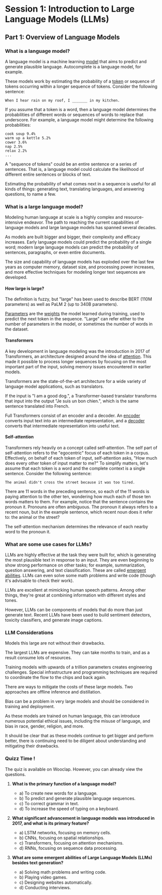 # Session 1: Introduction to Large Language Models (LLMs)
## Part 1: Overview of Language Models 
### What is a language model?
A language model is a machine learning [model](https://developers.google.com/machine-learning/glossary?hl=en#model) that aims to predict and generate plausible language. Autocomplete is a language model, for example.

These models work by estimating the probability of a [token](https://developers.google.com/machine-learning/glossary?hl=en#token) or sequence of tokens occurring within a longer sequence of tokens. Consider the following sentence:

```
When I hear rain on my roof, I _______ in my kitchen.
```

If you assume that a token is a word, then a language model determines the probabilities of different words or sequences of words to replace that underscore. For example, a language model might determine the following probabilities:

```
cook soup 9.4%
warm up a kettle 5.2%
cower 3.6%
nap 2.5%
relax 2.2%
...
```

A "sequence of tokens" could be an entire sentence or a series of sentences. That is, a language model could calculate the likelihood of different entire sentences or blocks of text.

Estimating the probability of what comes next in a sequence is useful for all kinds of things: generating text, translating languages, and answering questions, to name a few.

### What is a large language model?
Modeling human language at scale is a highly complex and resource-intensive endeavor. The path to reaching the current capabilities of language models and large language models has spanned several decades.

As models are built bigger and bigger, their complexity and efficacy increases. Early language models could predict the probability of a single word; modern large language models can predict the probability of sentences, paragraphs, or even entire documents.

The size and capability of language models has exploded over the last few years as computer memory, dataset size, and processing power increases, and more effective techniques for modeling longer text sequences are developed.

#### How large is large?
The definition is fuzzy, but "large" has been used to describe BERT (110M parameters) as well as PaLM 2 (up to 340B parameters).

[Parameters](https://developers.google.com/machine-learning/glossary?hl=en#parameter) are the [weights](https://developers.google.com/machine-learning/glossary?hl=en#weight) the model learned during training, used to predict the next token in the sequence. "Large" can refer either to the number of parameters in the model, or sometimes the number of words in the dataset.

#### Transformers
A key development in language modeling was the introduction in 2017 of Transformers, an architecture designed around the idea of [attention](https://developers.google.com/machine-learning/glossary?hl=fr#attention). This made it possible to process longer sequences by focusing on the most important part of the input, solving memory issues encountered in earlier models.

Transformers are the state-of-the-art architecture for a wide variety of language model applications, such as translators.

If the input is "I am a good dog.", a Transformer-based translator transforms that input into the output "Je suis un bon chien.", which is the same sentence translated into French.

Full Transformers consist of an encoder and a decoder. An [encoder](https://developers.google.com/machine-learning/glossary?hl=en#encoder) converts input text into an intermediate representation, and a [decoder](https://developers.google.com/machine-learning/glossary?hl=fr#decoder) converts that intermediate representation into useful text.

#### Self-attention
Transformers rely heavily on a concept called self-attention. The self part of self-attention refers to the "egocentric" focus of each token in a corpus. Effectively, on behalf of each token of input, self-attention asks, "How much does every other token of input matter to me?" To simplify matters, let's assume that each token is a word and the complete context is a single sentence. Consider the following sentence:

```
The animal didn't cross the street because it was too tired.
```
There are 11 words in the preceding sentence, so each of the 11 words is paying attention to the other ten, wondering how much each of those ten words matters to them. For example, notice that the sentence contains the pronoun it. Pronouns are often ambiguous. The pronoun it always refers to a recent noun, but in the example sentence, which recent noun does it refer to: the animal or the street?

The self-attention mechanism determines the relevance of each nearby word to the pronoun it.

### What are some use cases for LLMs?
LLMs are highly effective at the task they were built for, which is generating the most plausible text in response to an input. They are even beginning to show strong performance on other tasks; for example, summarization, question answering, and text classification. These are called [emergent abilities](https://research.google/pubs/emergent-abilities-of-large-language-models/). LLMs can even solve some math problems and write code (though it's advisable to check their work).

LLMs are excellent at mimicking human speech patterns. Among other things, they're great at combining information with different styles and tones.

However, LLMs can be components of models that do more than just generate text. Recent LLMs have been used to build sentiment detectors, toxicity classifiers, and generate image captions.

### LLM Considerations
Models this large are not without their drawbacks.

The largest LLMs are expensive. They can take months to train, and as a result consume lots of resources.

Training models with upwards of a trillion parameters creates engineering challenges. Special infrastructure and programming techniques are required to coordinate the flow to the chips and back again.

There are ways to mitigate the costs of these large models. Two approaches are offline inference and distillation.

Bias can be a problem in very large models and should be considered in training and deployment.

As these models are trained on human language, this can introduce numerous potential ethical issues, including the misuse of language, and bias in race, gender, religion, and more.

It should be clear that as these models continue to get bigger and perform better, there is continuing need to be diligent about understanding and mitigating their drawbacks. 

### Quizz Time !

The quiz is available on Wooclap. However, you can already view the questions.

1. **What is the primary function of a language model?**
   - a) To create new words for a language.
   - b) To predict and generate plausible language sequences.
   - c) To correct grammar in text.
   - d) To increase the speed of typing on a keyboard.

2. **What significant advancement in language models was introduced in 2017, and what is its primary feature?**
   - a) LSTM networks, focusing on memory cells.
   - b) CNNs, focusing on spatial relationships.
   - c) Transformers, focusing on attention mechanisms.
   - d) RNNs, focusing on sequence data processing.

3. **What are some emergent abilities of Large Language Models (LLMs) besides text generation?**
   - a) Solving math problems and writing code.
   - b) Playing video games.
   - c) Designing websites automatically.
   - d) Conducting interviews.